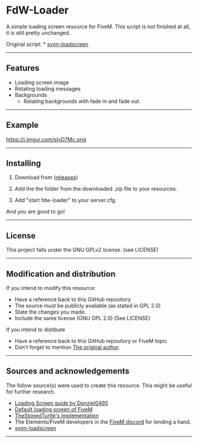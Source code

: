 # FdW-Loader

A simple loading screen resource for FiveM.
This script is not finished at all, it is still pretty unchanged.

Original script: * [synn-loadscreen](https://github.com/vecchiotom/synn-loadscreen)

<hr>

## Features

- Loading screen image
- Rotating loading messages
- Backgrounds
    - Rotating backgrounds with fade in and fade out.

<hr>

## Example

https://i.imgur.com/sIvD7Mc.png

<hr>

## Installing

1) Download from ([releases](https://github.com/finnderweise/fdw-loader/releases))

2) Add the the folder from the downloaded .zip file to your resources.

3) Add "start fdw-loader" to your server.cfg.

And you are good to go!

<hr>

## License

This project falls under the GNU GPLv2 license. (see LICENSE)

<hr>

## Modification and distribution

If you intend to modify this resource:
- Have a reference back to this GitHub repository
- The source must be publicly available (as stated in GPL 2.0)
- State the changes you made.
- Include the same license (GNU GPL 2.0) (See LICENSE)

If you intend to distibute
- Have a reference back to this GitHub repository or FiveM topic.
- Don't forget to mention [The original author](https://github.com/vecchiotom).

<hr>

## Sources and acknowledgements
The follow source(s) were used to create this resource. This might be useful for further research.

* [Loading Screen guide by Denziel0495](https://forum.fivem.net/t/how-to-custom-loading-screen-with-music/5746)
* [Default loading screen of FiveM](https://github.com/citizenfx/fivem/blob/fde2bb3120cb1bc7a3ecfc31c3ff103896bd0b12/ext/ui-build/data/loadscreen/code.js)
* [TheStonedTurtle's implementation](https://github.com/TheStonedTurtle/FiveM-PercentLoadScreen)
* The Elements/FiveM developers in the [FiveM discord](https://discord.gg/GtvkUsc) for lending a hand.
* [synn-loadscreen](https://github.com/vecchiotom/synn-loadscreen)

<hr>
